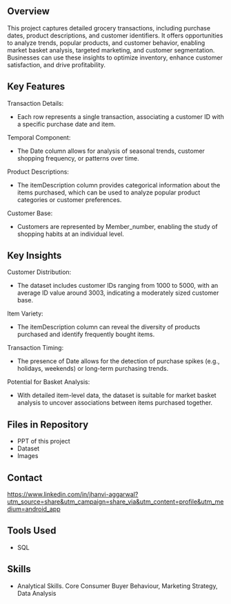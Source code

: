 ## Overview

This project captures detailed grocery transactions, including purchase dates, product descriptions, and customer identifiers. It offers opportunities to analyze trends, popular products, and customer behavior, enabling market basket analysis, targeted marketing, and customer segmentation. Businesses can use these insights to optimize inventory, enhance customer satisfaction, and drive profitability.

## Key Features

Transaction Details:
- Each row represents a single transaction, associating a customer ID with a specific purchase date and item.

Temporal Component:
- The Date column allows for analysis of seasonal trends, customer shopping frequency, or patterns over time.

Product Descriptions:
- The itemDescription column provides categorical information about the items purchased, which can be used to analyze popular product categories or customer preferences.

Customer Base:
- Customers are represented by Member_number, enabling the study of shopping habits at an individual level.

## Key Insights

Customer Distribution:
- The dataset includes customer IDs ranging from 1000 to 5000, with an average ID value around 3003, indicating a moderately sized customer base.

Item Variety:
- The itemDescription column can reveal the diversity of products purchased and identify frequently bought items.

Transaction Timing:
- The presence of Date allows for the detection of purchase spikes (e.g., holidays, weekends) or long-term purchasing trends.

Potential for Basket Analysis:
- With detailed item-level data, the dataset is suitable for market basket analysis to uncover associations between items purchased together.

## Files in Repository
- PPT of this project
- Dataset
- Images











## Contact
https://www.linkedin.com/in/jhanvi-aggarwal?utm_source=share&utm_campaign=share_via&utm_content=profile&utm_medium=android_app

## Tools Used
- SQL

## Skills 
- Analytical Skills. Core Consumer Buyer Behaviour, Marketing Strategy, Data Analysis
